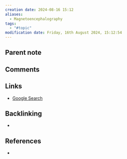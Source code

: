 ```yaml
---
creation date: 2024-08-16 15:12
aliases:
  - Magnetoencephalography
tags:
  - "#topic"
modification date: Friday, 16th August 2024, 15:12:54
---
```


## Parent note

## Comments

## Links
- [Google Search](https://www.google.com/search?q=Magnetoencephalography)

## Backlinking
+ 
## References
+ 